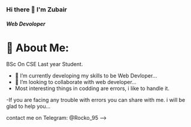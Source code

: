 ### Hi there 👋 I'm Zubair
##### Web Devoloper

# 💫 About Me:
BSc On CSE Last year Student.

- 🔭 I’m currently developing my skills to be Web Devloper...
- 👯 I’m looking to collaborate with web developer...
-    Most interesting things in codding are errors, 
     i like to handle it.
     
-If you are facing any trouble with errors you can share with me. 
i will be glad to help you...

contact me on Telegram: @Rocko_95
-->
